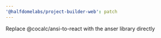 ```yaml
---
'@halfdomelabs/project-builder-web': patch
---
```


Replace @cocalc/ansi-to-react with the anser library directly
